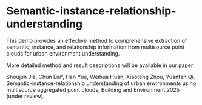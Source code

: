 # Semantic-instance-relationship-understanding

This demo provides an effective method to comprehensive extraction of semantic, instance, and relationship information from multisource point clouds for urban environment understanding. 

More detailed method and result descriptions will be available in our paper:

Shoujun Jia, Chun Liu*, Han Yue, Weihua Huan, Xiaoteng Zhou, Yuanfan Qi, Semantic-instance-relationship understanding of urban environments using multisource aggregated point clouds, Building and Environment,2025 (under review). 
